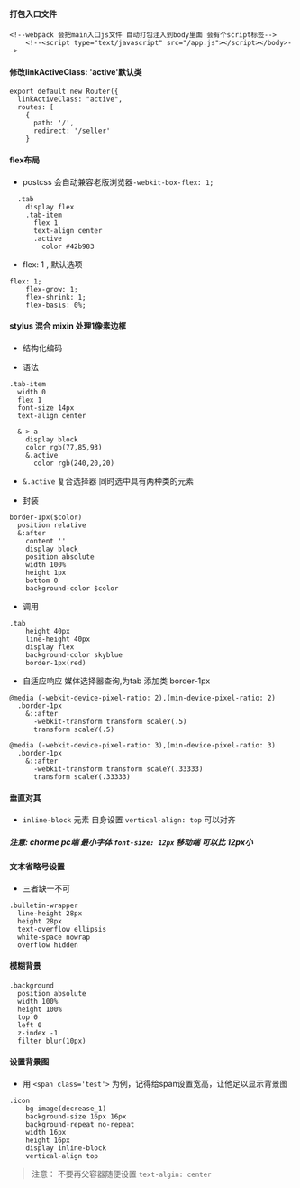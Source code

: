 #### 打包入口文件

```
<!--webpack 会把main入口js文件 自动打包注入到body里面 会有个script标签-->
    <!--<script type="text/javascript" src="/app.js"></script></body>-->
```

#### 修改linkActiveClass: 'active'默认类

```
export default new Router({
  linkActiveClass: "active",
  routes: [
    {
      path: '/',
      redirect: '/seller'
    }
```

#### flex布局

- postcss 会自动兼容老版浏览器`-webkit-box-flex: 1;`

```
  .tab
    display flex
    .tab-item
      flex 1
      text-align center
      .active
        color #42b983
```
- flex: 1 , 默认选项
```
flex: 1;
    flex-grow: 1;
    flex-shrink: 1;
    flex-basis: 0%;
```

#### stylus 混合 mixin 处理1像素边框

* 结构化编码

- 语法

```
.tab-item
  width 0
  flex 1
  font-size 14px
  text-align center

  & > a
    display block
    color rgb(77,85,93)
    &.active
      color rgb(240,20,20)
```

- `&.active` 复合选择器 同时选中具有两种类的元素

- 封装

```
border-1px($color)
  position relative
  &:after
    content ''
    display block
    position absolute
    width 100%
    height 1px
    bottom 0
    background-color $color
```

- 调用

```
.tab
    height 40px
    line-height 40px
    display flex
    background-color skyblue
    border-1px(red)
```

- 自适应响应 媒体选择器查询,为tab 添加类 border-1px

```
@media (-webkit-device-pixel-ratio: 2),(min-device-pixel-ratio: 2)
  .border-1px
    &::after
      -webkit-transform transform scaleY(.5)
      transform scaleY(.5)

@media (-webkit-device-pixel-ratio: 3),(min-device-pixel-ratio: 3)
  .border-1px
    &::after
      -webkit-transform transform scaleY(.33333)
      transform scaleY(.33333)
```

#### 垂直对其

- `inline-block` 元素 自身设置 `vertical-align: top` 可以对齐

##### 注意: chorme pc端 最小字体 `font-size: 12px` 移动端 可以比 12px小


#### 文本省略号设置

- 三者缺一不可

```
.bulletin-wrapper
  line-height 28px
  height 28px
  text-overflow ellipsis
  white-space nowrap
  overflow hidden
```

#### 模糊背景

```
.background
  position absolute
  width 100%
  height 100%
  top 0
  left 0
  z-index -1
  filter blur(10px)
```

#### 设置背景图

- 用 `<span class='test'>` 为例，记得给span设置宽高，让他足以显示背景图

```
.icon
    bg-image(decrease_1)
    background-size 16px 16px
    background-repeat no-repeat
    width 16px
    height 16px
    display inline-block
    vertical-align top
```

> 注意： 不要再父容器随便设置 `text-algin: center`